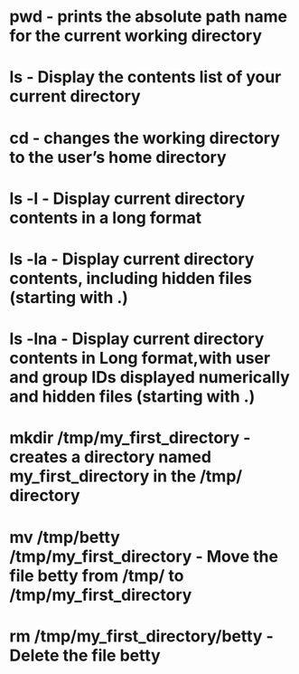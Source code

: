# pwd - prints the absolute path name for the current working directory
# ls - Display the contents list of your current directory
# cd  - changes the working directory to the user’s home directory
# ls -l - Display current directory contents in a long format
# ls -la - Display current directory contents, including hidden files (starting with .)
# ls -lna - Display current directory contents in Long format,with user and group IDs displayed numerically and hidden files (starting with .)
# mkdir /tmp/my_first_directory - creates a directory named my_first_directory in the /tmp/ directory
# mv /tmp/betty /tmp/my_first_directory - Move the file betty from /tmp/ to /tmp/my_first_directory
# rm /tmp/my_first_directory/betty - Delete the file betty
